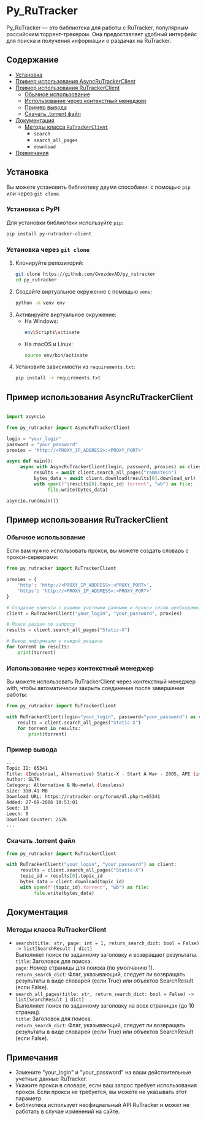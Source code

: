 # Py_RuTracker

Py_RuTracker — это библиотека для работы с RuTracker, популярным российским торрент-трекером. Она предоставляет удобный интерфейс для поиска и получения информации о раздачах на RuTracker.

## Содержание

- [Установка](#установка)
- [Пример использования AsyncRuTrackerClient](#пример-использования-asyncrutrackerclient)
- [Пример использования RuTrackerClient](#пример-использования-rutrackerclient)
  - [Обычное использование](#обычное-использование)
  - [Использование через контекстный менеджер](#использование-через-контекстный-менеджер)
  - [Пример вывода](#пример-вывода)
  - [Скачать .torrent файл](#скачать-torrent-файл)
- [Документация](#документация)
  - [Методы класса `RuTrackerClient`](#методы-класса-rutrackerclient)
    - `search`
    - `search_all_pages`
    - `download`
- [Примечания](#примечания)


## Установка 

Вы можете установить библиотеку двумя способами: с помощью `pip` или через `git clone`.

### Установка с PyPI

Для установки библиотеки используйте `pip`:

```sh
pip install py-rutracker-client
```

### Установка через `git clone`

1. Клонируйте репозиторий:
    ```sh
    git clone https://github.com/GvozdevAD/py_rutracker
    cd py_rutracker
    ```
2. Создайте виртуальное окружение с помощью `venv`:
    ```sh
    python -m venv env
    ```
3. Активируйте виртуальное окружение:
    * На Windows:
        ```sh
        env\Scripts\activate
        ```
    * На macOS и Linux:
        ```sh
        source env/bin/activate
        ```
4. Установите зависимости из `requirements.txt`:
    ```sh
    pip install -r requirements.txt
    ```

## Пример использования AsyncRuTrackerClient

```python

import asyncio

from py_rutracker import AsyncRuTrackerClient

login = "your_login"
password = "your_password"
proxies = 'http://<PROXY_IP_ADDRESS>:<PROXY_PORT>'

async def main():
     async with AsyncRuTrackerClient(login, password, proxies) as client:
          results = await client.search_all_pages("rammstein")
          bytes_data = await client.download(results[0].download_url)
          with open(f"{results[0].topic_id}.torrent", "wb") as file:
               file.write(bytes_data)

asyncio.run(main())
```

## Пример использования RuTrackerClient

### Обычное использование

Если вам нужно использовать прокси, вы можете создать словарь с прокси-серверами:
```python
from py_rutracker import RuTrackerClient

proxies = {
    'http': 'http://<PROXY_IP_ADDRESS>:<PROXY_PORT>',
    'https': 'http://<PROXY_IP_ADDRESS>:<PROXY_PORT>'
}

# Создание клиента с вашими учетными данными и прокси (если необходимо)
client = RuTrackerClient("your_login", "your_password", proxies)

# Поиск раздач по запросу
results = client.search_all_pages("Static-X")

# Вывод информации о каждой раздаче
for torrent in results:
    print(torrent)
```
### Использование через контекстный менеджер

Вы можете использовать RuTrackerClient через контекстный менеджер with, чтобы автоматически закрыть соединение после завершения работы:

```python
from py_rutracker import RuTrackerClient

with RuTrackerClient(login="your_login", password="your_password") as client:
    results = client.search_all_pages("Static-X")
    for torrent in results:
        print(torrent)

```

### Пример вывода
```sh
...
Topic ID: 65341
Title: (Industrial, Alternative) Static-X - Start A War - 2005, APE (image + .cue), lossless
Author: SLTK
Category: Alternative & Nu-metal (lossless)
Size: 310.41 MB
Download URL: https://rutracker.org/forum/dl.php?t=65341
Added: 27-08-2006 10:53:01
Seed: 10
Leech: 0
Download Counter: 2526
...
```

### Скачать .torrent файл
```python
from py_rutracker import RuTrackerClient

with RuTrackerClient("your_login", "your_password") as client:
     results = client.search_all_pages("Static-X")
     topic_id = results[0].topic_id
     bytes_data = client.download(topic_id)
     with open(f"{topic_id}.torrent", "wb") as file:
          file.write(bytes_data)
```

## Документация

### Методы класса RuTrackerClient

* `search(title: str, page: int = 1, return_search_dict: bool = False) -> list[SearchResult | dict]`  
    Выполняет поиск по заданному заголовку и возвращает результаты.  
    `title`: Заголовок для поиска.  
    `page`: Номер страницы для поиска (по умолчанию 1).  
    `return_search_dict`: Флаг, указывающий, следует ли возвращать результаты в виде словарей (если True) или объектов SearchResult (если False).  
* `search_all_pages(title: str, return_search_dict: bool = False) -> list[SearchResult | dict]`  
    Выполняет поиск по заданному заголовку на всех страницах (до 10 страниц).  
    `title`: Заголовок для поиска.  
    `return_search_dict`: Флаг, указывающий, следует ли возвращать результаты в виде словарей (если True) или объектов SearchResult (если False).  
    
    
## Примечания

* Замените "your_login" и "your_password" на ваши действительные учетные данные RuTracker.
* Укажите прокси в словаре, если ваш запрос требует использования прокси. Если прокси не требуется, вы можете не указывать этот параметр.
* Библиотека использует неофициальный API RuTracker и может не работать в случае изменений на сайте.